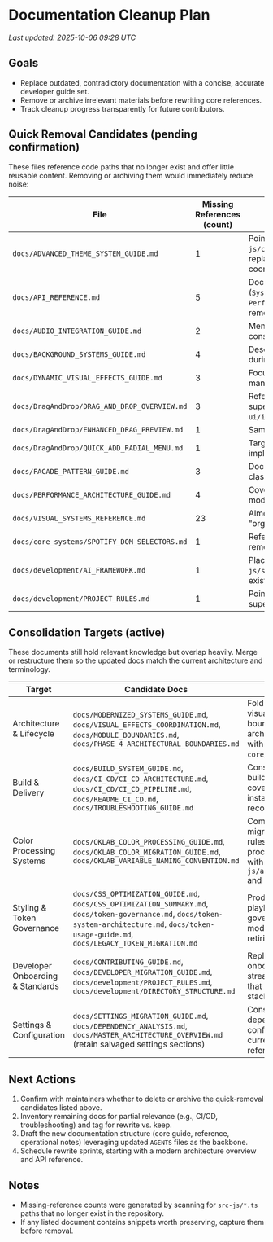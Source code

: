 # Documentation Cleanup Plan

_Last updated: 2025-10-06 09:28 UTC_

## Goals
- Replace outdated, contradictory documentation with a concise, accurate developer guide set.
- Remove or archive irrelevant materials before rewriting core references.
- Track cleanup progress transparently for future contributors.

## Quick Removal Candidates (pending confirmation)
These files reference code paths that no longer exist and offer little reusable content. Removing or archiving them would immediately reduce noise:

| File | Missing References (count) | Notes |
| --- | --- | --- |
| `docs/ADVANCED_THEME_SYSTEM_GUIDE.md` | 1 | Points to `src-js/core/lifecycle/AdvancedThemeSystem.ts`, replaced by consolidated lifecycle coordinator. |
| `docs/API_REFERENCE.md` | 5 | Documents legacy facades (`SystemCoordinator`, `VisualSystemFacade`, `PerformanceAnalyzer`) that were renamed or removed. |
| `docs/AUDIO_INTEGRATION_GUIDE.md` | 2 | Mentions `FluxSpectralAnalyzer` and organic consciousness modules no longer in repo. |
| `docs/BACKGROUND_SYSTEMS_GUIDE.md` | 4 | Describes background systems removed during WebGL consolidation. |
| `docs/DYNAMIC_VISUAL_EFFECTS_GUIDE.md` | 3 | Focuses on effect coordinators and managers that no longer exist. |
| `docs/DragAndDrop/DRAG_AND_DROP_OVERVIEW.md` | 3 | Refers to `src-js/effects/*` modules superseded by `ui/interactions/DragPreviewManager`. |
| `docs/DragAndDrop/ENHANCED_DRAG_PREVIEW.md` | 1 | Same obsolete module path as above. |
| `docs/DragAndDrop/QUICK_ADD_RADIAL_MENU.md` | 1 | Targets deprecated quick-add radial menu implementation. |
| `docs/FACADE_PATTERN_GUIDE.md` | 3 | Documents `SystemCoordinator`/facade classes that were deleted or renamed. |
| `docs/PERFORMANCE_ARCHITECTURE_GUIDE.md` | 4 | Covers removed adaptive performance modules. |
| `docs/VISUAL_SYSTEMS_REFERENCE.md` | 23 | Almost entirely references the retired "organic consciousness" visual stack. |
| `docs/core_systems/SPOTIFY_DOM_SELECTORS.md` | 1 | References `src-js/utils/domCache.ts`, removed during DOM watcher rewrite. |
| `docs/development/AI_FRAMEWORK.md` | 1 | Placeholder referencing `src-js/systems/visual/ComponentName.ts` (never existed). |
| `docs/development/PROJECT_RULES.md` | 1 | Points to `src-js/core/Year3000System.ts`, superseded by `ThemeLifecycleCoordinator`. |

## Consolidation Targets (active)
These documents still hold relevant knowledge but overlap heavily. Merge or restructure them so the updated docs match the current architecture and terminology.

| Target | Candidate Docs | Consolidation Intent |
| --- | --- | --- |
| Architecture & Lifecycle | `docs/MODERNIZED_SYSTEMS_GUIDE.md`, `docs/VISUAL_EFFECTS_COORDINATION.md`, `docs/MODULE_BOUNDARIES.md`, `docs/PHASE_4_ARCHITECTURAL_BOUNDARIES.md` | Fold the accurate lifecycle, visual coordination, and module boundary material into a single architecture reference aligned with `src-js/theme.entry.ts` and `core/lifecycle` updates. |
| Build & Delivery | `docs/BUILD_SYSTEM_GUIDE.md`, `docs/CI_CD/CI_CD_ARCHITECTURE.md`, `docs/CI_CD/CI_CD_PIPELINE.md`, `docs/README_CI_CD.md`, `docs/TROUBLESHOOTING_GUIDE.md` | Consolidate into one build/deploy playbook that covers npm scripts, CI, installation scripts, and failure recovery steps. |
| Color Processing Systems | `docs/OKLAB_COLOR_PROCESSING_GUIDE.md`, `docs/OKLAB_COLOR_MIGRATION_GUIDE.md`, `docs/OKLAB_VARIABLE_NAMING_CONVENTION.md` | Combine the OKLAB theory, migration notes, and naming rules into a single color processing reference aligned with `src-js/audio/ColorHarmonyEngine.ts` and `utils/color/*`. |
| Styling & Token Governance | `docs/CSS_OPTIMIZATION_GUIDE.md`, `docs/CSS_OPTIMIZATION_SUMMARY.md`, `docs/token-governance.md`, `docs/token-system-architecture.md`, `docs/token-usage-guide.md`, `docs/LEGACY_TOKEN_MIGRATION.md` | Produce a single styling playbook that explains token governance, SCSS layout, and modern optimization steps while retiring duplicate summaries. |
| Developer Onboarding & Standards | `docs/CONTRIBUTING_GUIDE.md`, `docs/DEVELOPER_MIGRATION_GUIDE.md`, `docs/development/PROJECT_RULES.md`, `docs/development/DIRECTORY_STRUCTURE.md` | Replace the metaphoric onboarding material with a streamlined contributor guide that references the new `AGENTS` stack and current repo layout. |
| Settings & Configuration | `docs/SETTINGS_MIGRATION_GUIDE.md`, `docs/DEPENDENCY_ANALYSIS.md`, `docs/MASTER_ARCHITECTURE_OVERVIEW.md` (retain salvaged settings sections) | Consolidate user settings, dependency switches, and configuration contracts into a current settings/configuration reference. |

## Next Actions
1. Confirm with maintainers whether to delete or archive the quick-removal candidates listed above.
2. Inventory remaining docs for partial relevance (e.g., CI/CD, troubleshooting) and tag for rewrite vs. keep.
3. Draft the new documentation structure (core guide, reference, operational notes) leveraging updated `AGENTS` files as the backbone.
4. Schedule rewrite sprints, starting with a modern architecture overview and API reference.

## Notes
- Missing-reference counts were generated by scanning for `src-js/*.ts` paths that no longer exist in the repository.
- If any listed document contains snippets worth preserving, capture them before removal.

